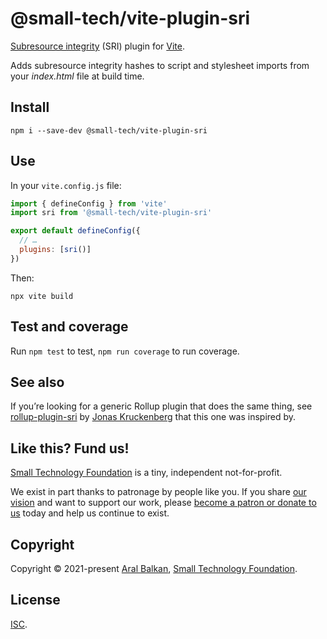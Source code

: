 # @small-tech/vite-plugin-sri

[Subresource integrity](https://developer.mozilla.org/en-US/docs/Web/Security/Subresource_Integrity) (SRI) plugin for [Vite](https://vitejs.dev/).

Adds subresource integrity hashes to script and stylesheet imports from your _index.html_ file at build time.

## Install

```shell
npm i --save-dev @small-tech/vite-plugin-sri
```

## Use

In your `vite.config.js` file:

```js
import { defineConfig } from 'vite'
import sri from '@small-tech/vite-plugin-sri'

export default defineConfig({
  // …
  plugins: [sri()]
})
```

Then:

```shell
npx vite build
```

## Test and coverage

Run `npm test` to test, `npm run coverage` to run coverage.

## See also

If you’re looking for a generic Rollup plugin that does the same thing, see [rollup-plugin-sri](https://github.com/JonasKruckenberg/rollup-plugin-sri) by [Jonas Kruckenberg](https://github.com/JonasKruckenberg) that this one was inspired by.

## Like this? Fund us!

[Small Technology Foundation](https://small-tech.org) is a tiny, independent not-for-profit.

We exist in part thanks to patronage by people like you. If you share [our vision](https://small-tech.org/about/#small-technology) and want to support our work, please [become a patron or donate to us](https://small-tech.org/fund-us) today and help us continue to exist.

## Copyright

Copyright &copy; 2021-present [Aral Balkan](https://ar.al), [Small Technology Foundation](https://small-tech.org).

## License

[ISC](./LICENSE).
